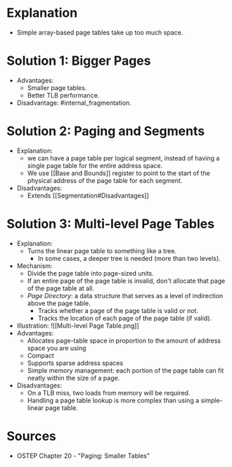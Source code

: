 # Explanation
- Simple array-based page tables take up too much space.

# Solution 1: Bigger Pages
- Advantages:
	- Smaller page tables.
	- Better TLB performance.
- Disadvantage: #internal_fragmentation.

# Solution 2: Paging and Segments
- Explanation:
	- we can have a page table per logical segment, instead of having a single page table for the entire address space.
	- We use [[Base and Bounds]] register to point to the start of the physical address of the page table for each segment.
- Disadvantages:
	- Extends [[Segmentation#Disadvantages]]

# Solution 3: Multi-level Page Tables
- Explanation:
	- Turns the linear page table to something like a tree.
		- In some cases, a deeper tree is needed (more than two levels).
- Mechanism:
	- Divide the page table into page-sized units.
	- If an entire page of the page table is invalid, don't allocate that page of the page table at all.
	- *Page Directory*: a data structure that serves as a level of indirection above the page table.
		- Tracks whether a page of the page table is valid or not.
		- Tracks the location of each page of the page table (if valid).
- Illustration: ![[Multi-level Page Table.png]]
- Advantages:
	- Allocates page-table space in proportion to the amount of address space you are using
	- Compact
	- Supports sparse address spaces
	- Simple memory management: each portion of the page table can fit neatly within the size of a page.
- Disadvantages:
	- On a TLB miss, two loads from memory will be required.
	- Handling a page table lookup is more complex than using a simple-linear page table.

# Sources
- OSTEP Chapter 20 - "Paging: Smaller Tables"